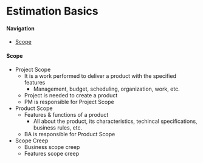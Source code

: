 # Estimation Basics

#### Navigation
- [Scope](https://github.com/kakarotto67/KnowledgeBank/blob/master/Estimation/Basics.md#scope)

#### Scope
- Project Scope
  - It is a work performed to deliver a product with the specified features
    - Management, budget, scheduling, organization, work, etc.
  - Project is needed to create a product
  - PM is responsible for Project Scope
- Product Scope
  - Features & functions of a product
    - All about the product, its characteristics, techincal specifications, business rules, etc.
  - BA is responsible for Product Scope
- Scope Creep
  - Business scope creep
  - Features scope creep
